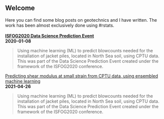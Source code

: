 ## Welcome

Here you can find some blog posts on geotechnics and I have written. The work has been almost exclusively done using #rstats.
<br/><br/>
<b>[ISFOG2020 Data Science Prediction Event](https://erdirstats.github.io/isfog-2020-final.html)</b>  
<b>2020-01-08</b>  
> Using machine learning (ML) to predict blowcounts needed for the installation of jacket piles, located in North Sea soil, using CPTU data. This was part of the Data Science Prediction Event created under the framework of the ISFOG2020 conference.  

[Predicting shear modulus at small strain from CPTU data, using ensembled machine learning](https://erdirstats.github.io/small-strain-stiffness-final-02.html)  
<b>2021-04-26</b>  
> Using machine learning (ML) to predict blowcounts needed for the installation of jacket piles, located in North Sea soil, using CPTU data. This was part of the Data Science Prediction Event created under the framework of the ISFOG2020 conference.  

